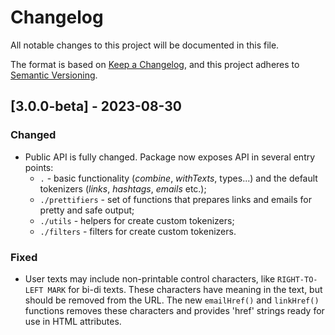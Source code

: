 # Changelog

All notable changes to this project will be documented in this file.

The format is based on [Keep a Changelog](https://keepachangelog.com/en/1.0.0/),
and this project adheres to [Semantic Versioning](https://semver.org/spec/v2.0.0.html).

## [3.0.0-beta] - 2023-08-30

### Changed

- Public API is fully changed. Package now exposes API in several entry points:
  - `.` - basic functionality (_combine_, _withTexts_, types...) and the default
    tokenizers (_links_, _hashtags_, _emails_ etc.);
  - `./prettifiers` - set of functions that prepares links and emails for pretty
    and safe output;
  - `./utils` - helpers for create custom tokenizers;
  - `./filters` - filters for create custom tokenizers.

### Fixed

- User texts may include non-printable control characters, like `RIGHT-TO-LEFT
MARK` for bi-di texts. These characters have meaning in the text, but should be
  removed from the URL. The new `emailHref()` and `linkHref()` functions removes
  these characters and provides 'href' strings ready for use in HTML attributes.
